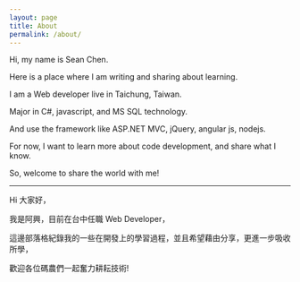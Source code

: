 ```yaml
---
layout: page
title: About
permalink: /about/
---
```


Hi, my name is Sean Chen.

Here is a place where I am writing and sharing about learning. 

I am a Web developer live in Taichung, Taiwan.

Major in C#, javascript, and MS SQL technology. 

And use the framework like ASP.NET MVC, jQuery, angular js, nodejs.

For now, I want to learn more about code development, and share what I know.

So, welcome to share the world with me!

---


Hi 大家好，

我是阿興，目前在台中任職 Web Developer，

這邊部落格紀錄我的一些在開發上的學習過程，並且希望藉由分享，更進一步吸收所學，

歡迎各位碼農們一起奮力耕耘技術!